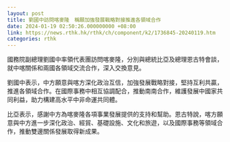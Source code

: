 ```yaml
---
layout: post
title: 劉國中訪問喀麥隆　稱願加強發展戰略對接推進各領域合作
date: 2024-01-19 02:50:26.000000000 +08:00
link: https://news.rthk.hk/rthk/ch/component/k2/1736845-20240119.htm
categories: rthk
---
```


國務院副總理劉國中率領代表團訪問喀麥隆，分別與總統比亞及總理恩古特會談，就中喀關係和兩國各領域交流合作，深入交換意見。

劉國中表示，中方願意與喀方深化政治互信，加強發展戰略對接，堅持互利共贏，推進各領域合作。在國際事務中相互協調配合，推動南南合作，維護發展中國家共同利益，助力構建高水平中非命運共同體。

比亞表示，感謝中方為喀麥隆各項事業發展提供的支持和幫助。恩古特說，喀方願意與中方進一步深化政治、經貿、基礎設施、文化和旅遊，以及國際事務等領域合作，推動雙邊關係發展取得新成果。
